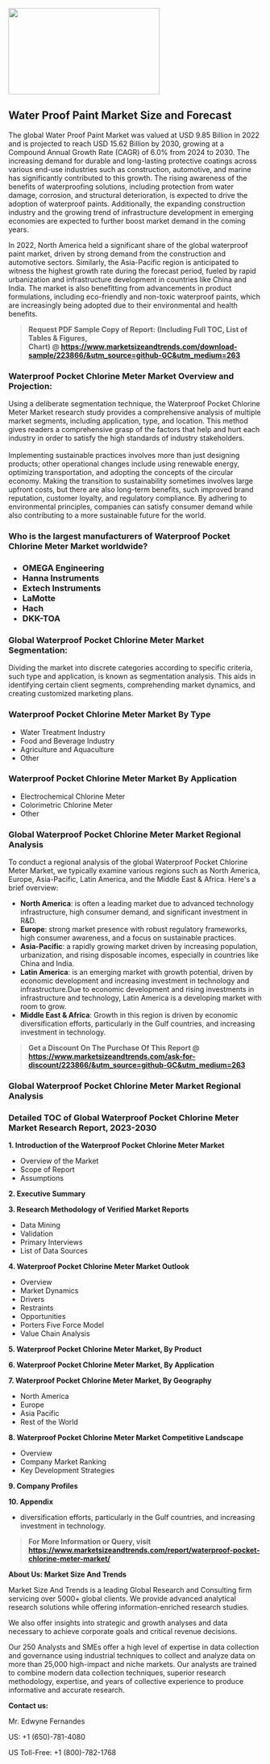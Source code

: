 <p><img class="alignnone size-medium wp-image-20088" src="https://ffe5etoiles.com/wp-content/uploads/2024/12/MST1-300x171.png" alt="" width="300" height="171" /></p><h2>Water Proof Paint Market Size and Forecast</h2><p>The global Water Proof Paint Market was valued at USD 9.85 Billion in 2022 and is projected to reach USD 15.62 Billion by 2030, growing at a Compound Annual Growth Rate (CAGR) of 6.0% from 2024 to 2030. The increasing demand for durable and long-lasting protective coatings across various end-use industries such as construction, automotive, and marine has significantly contributed to this growth. The rising awareness of the benefits of waterproofing solutions, including protection from water damage, corrosion, and structural deterioration, is expected to drive the adoption of waterproof paints. Additionally, the expanding construction industry and the growing trend of infrastructure development in emerging economies are expected to further boost market demand in the coming years.</p><p>In 2022, North America held a significant share of the global waterproof paint market, driven by strong demand from the construction and automotive sectors. Similarly, the Asia-Pacific region is anticipated to witness the highest growth rate during the forecast period, fueled by rapid urbanization and infrastructure development in countries like China and India. The market is also benefitting from advancements in product formulations, including eco-friendly and non-toxic waterproof paints, which are increasingly being adopted due to their environmental and health benefits.</p></p><blockquote id="" class=""><strong>Request PDF Sample Copy of Report: (Including Full TOC, List of Tables &amp; Figures, Chart)&nbsp;@&nbsp;<strong><a href="https://www.marketsizeandtrends.com/download-sample/223866/&utm_source=github-GC&utm_medium=263" target="_blank">https://www.marketsizeandtrends.com/download-sample/223866/&utm_source=github-GC&utm_medium=263</a></strong></strong></blockquote><h3 id="" class="">Waterproof Pocket Chlorine Meter Market&nbsp;Overview and Projection:</h3><p id="" class="">Using a deliberate segmentation technique, the Waterproof Pocket Chlorine Meter Market research study provides a comprehensive analysis of multiple market segments, including application, type, and location. This method gives readers a comprehensive grasp of the factors that help and hurt each industry in order to satisfy the high standards of industry stakeholders. <br /> <br />Implementing sustainable practices involves more than just designing products; other operational changes include using renewable energy, optimizing transportation, and adopting the concepts of the circular economy. Making the transition to sustainability sometimes involves large upfront costs, but there are also long-term benefits, such improved brand reputation, customer loyalty, and regulatory compliance. By adhering to environmental principles, companies can satisfy consumer demand while also contributing to a more sustainable future for the world.</p><h3 id="" class="">Who is the largest manufacturers of&nbsp;Waterproof Pocket Chlorine Meter Market worldwide?</h3><h3 class=""><p><ul><li>OMEGA Engineering </li><li> Hanna Instruments </li><li> Extech Instruments </li><li> LaMotte </li><li> Hach </li><li> DKK-TOA</li></ul></p></h3><h3 id="" class="">Global&nbsp;Waterproof Pocket Chlorine Meter Market Segmentation:</h3><p id="" class="">Dividing the market into discrete categories according to specific criteria, such type and application, is known as segmentation analysis. This aids in identifying certain client segments, comprehending market dynamics, and creating customized marketing plans.</p><h3 id="" class="">Waterproof Pocket Chlorine Meter Market&nbsp;By Type</h3><p><p><ul><li>Water Treatment Industry</li><li> Food and Beverage Industry</li><li> Agriculture and Aquaculture</li><li> Other</p></li></ul></p></p><h3 id="" class="">Waterproof Pocket Chlorine Meter Market&nbsp;By Application</h3><p class=""><p><ul><li>Electrochemical Chlorine Meter</li><li> Colorimetric Chlorine Meter</li><li> Other</li></ul></p></p><h3 id="" class="">Global Waterproof Pocket Chlorine Meter Market Regional Analysis</h3><p id="" class="">To conduct a regional analysis of the global Waterproof Pocket Chlorine Meter Market, we typically examine various regions such as North America, Europe, Asia-Pacific, Latin America, and the Middle East &amp; Africa. Here's a brief overview:</p><ul><li><strong>North America</strong>: is often a leading market due to advanced technology infrastructure, high consumer demand, and significant investment in R&amp;D.</li><li><strong>Europe</strong>: strong market presence with robust regulatory frameworks, high consumer awareness, and a focus on sustainable practices.</li><li><strong>Asia-Pacific</strong>: a rapidly growing market driven by increasing population, urbanization, and rising disposable incomes, especially in countries like China and India.</li><li><strong>Latin America</strong>: is an emerging market with growth potential, driven by economic development and increasing investment in technology and infrastructure.Due to economic development and rising investments in infrastructure and technology, Latin America is a developing market with room to grow.</li><li><strong>Middle East &amp; Africa</strong>: Growth in this region is driven by economic diversification efforts, particularly in the Gulf countries, and increasing investment in technology.</li></ul><blockquote id="" class=""><strong>Get a Discount On The Purchase Of This Report @ <strong><a href="https://www.marketsizeandtrends.com/ask-for-discount/223866/&utm_source=github-GC&utm_medium=263" target="_blank">https://www.marketsizeandtrends.com/ask-for-discount/223866/&utm_source=github-GC&utm_medium=263</a></strong></strong></blockquote><h3 id="" class="">Global Waterproof Pocket Chlorine Meter Market Regional Analysis</h3><h3 id="" class="">Detailed TOC of Global Waterproof Pocket Chlorine Meter Market Research Report, 2023-2030</h3><p id="" class=""><strong>1. Introduction of the Waterproof Pocket Chlorine Meter Market</strong></p><ul><li>Overview of the Market</li><li>Scope of Report</li><li>Assumptions</li></ul><p id="" class=""><strong>2. Executive Summary</strong></p><p id="" class=""><strong>3. Research Methodology of Verified Market Reports</strong></p><ul><li>Data Mining</li><li>Validation</li><li>Primary Interviews</li><li>List of Data Sources</li></ul><p id="" class=""><strong>4. Waterproof Pocket Chlorine Meter Market Outlook</strong></p><ul><li>Overview</li><li>Market Dynamics</li><li>Drivers</li><li>Restraints</li><li>Opportunities</li><li>Porters Five Force Model</li><li>Value Chain Analysis</li></ul><p id="" class=""><strong>5. Waterproof Pocket Chlorine Meter Market, By Product</strong></p><p id="" class=""><strong>6. Waterproof Pocket Chlorine Meter Market, By Application</strong></p><p id="" class=""><strong>7. Waterproof Pocket Chlorine Meter Market, By Geography</strong></p><ul><li>North America</li><li>Europe</li><li>Asia Pacific</li><li>Rest of the World</li></ul><p id="" class=""><strong>8. Waterproof Pocket Chlorine Meter Market Competitive Landscape</strong></p><ul><li>Overview</li><li>Company Market Ranking</li><li>Key Development Strategies</li></ul><p id="" class=""><strong>9. Company Profiles</strong></p><p id="" class=""><strong>10. Appendix</strong></p><ul><li>diversification efforts, particularly in the Gulf countries, and increasing investment in technology.</li></ul><blockquote id="" class=""><strong>For More Information or Query, visit <strong><strong><a href="https://www.marketsizeandtrends.com/report/waterproof-pocket-chlorine-meter-market/" target="_blank">https://www.marketsizeandtrends.com/report/waterproof-pocket-chlorine-meter-market/</a></strong></strong></strong></blockquote><p id="" class=""><strong>About Us: Market Size And Trends</strong></p><p id="" class="">Market Size And Trends is a leading Global Research and Consulting firm servicing over 5000+ global clients. We provide advanced analytical research solutions while offering information-enriched research studies.</p><p id="" class="">We also offer insights into strategic and growth analyses and data necessary to achieve corporate goals and critical revenue decisions.</p><p id="" class="">Our 250 Analysts and SMEs offer a high level of expertise in data collection and governance using industrial techniques to collect and analyze data on more than 25,000 high-impact and niche markets. Our analysts are trained to combine modern data collection techniques, superior research methodology, expertise, and years of collective experience to produce informative and accurate research.</p><p id="" class=""><strong>Contact us:</strong></p><p id="" class="">Mr. Edwyne Fernandes</p><p id="" class="">US: +1 (650)-781-4080</p><p id="" class="">US Toll-Free: +1 (800)-782-1768</p>
